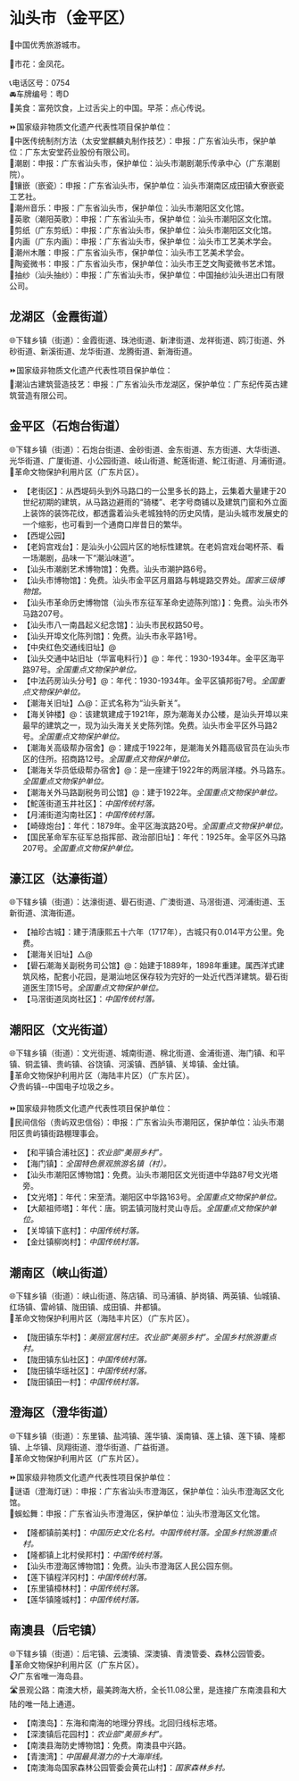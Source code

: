 # 汕头市（金平区）  
🏅中国优秀旅游城市。  
  
🌸市花：金凤花。  
  
📞电话区号：0754  
🚘车牌编号：粤D  
🍴美食：富苑饮食，上过舌尖上的中国。早茶：点心传说。  
  
⏩国家级非物质文化遗产代表性项目保护单位：  
🔸中医传统制剂方法（太安堂麒麟丸制作技艺）：申报：广东省汕头市，保护单位：广东太安堂药业股份有限公司。  
🔸潮剧：申报：广东省汕头市，保护单位：汕头市潮剧潮乐传承中心（广东潮剧院）。  
🔸镶嵌（嵌瓷）：申报：广东省汕头市，保护单位：汕头市潮南区成田镇大寮嵌瓷工艺社。  
🔸潮州音乐：申报：广东省汕头市，保护单位：汕头市潮阳区文化馆。  
🔸英歌（潮阳英歌）：申报：广东省汕头市，保护单位：汕头市潮阳区文化馆。  
🔸剪纸（广东剪纸）：申报：广东省汕头市，保护单位：汕头市潮阳区文化馆。  
🔸内画（广东内画）：申报：广东省汕头市，保护单位：汕头市工艺美术学会。  
🔸潮州木雕：申报：广东省汕头市，保护单位：汕头市工艺美术学会。  
🔸陶瓷微书：申报：广东省汕头市，保护单位：汕头市王芝文陶瓷微书艺术馆。  
🔸抽纱（汕头抽纱）：申报：广东省汕头市，保护单位：中国抽纱汕头进出口有限公司。    

## 龙湖区（金霞街道）  
🌐下辖乡镇（街道）：金霞街道、珠池街道、新津街道、龙祥街道、鸥汀街道、外砂街道、新溪街道、龙华街道、龙腾街道、新海街道。  
   
⏩国家级非物质文化遗产代表性项目保护单位：  
🔸潮汕古建筑营造技艺：申报：广东省汕头市龙湖区，保护单位：广东纪传英古建筑营造有限公司。    
 
## 金平区（石炮台街道）  
🌐下辖乡镇（街道）：石炮台街道、金砂街道、金东街道、东方街道、大华街道、光华街道、广厦街道、小公园街道、岐山街道、鮀莲街道、鮀江街道、月浦街道。  
🚩革命文物保护利用片区（广东片区）。  
  
* 【老街区】：从西堤码头到外马路口的一公里多长的路上，云集着大量建于20世纪初期的建筑，从马路边避雨的“骑楼”、老字号商铺以及建筑门窗和外立面上装饰的装饰花纹，都透露着汕头老城独特的历史风情，是汕头城市发展史的一个缩影，也可看到一个通商口岸昔日的繁华。  
* 【西堤公园】  
* 【老妈宫戏台】：是汕头小公园片区的地标性建筑。在老妈宫戏台喝杯茶、看一场潮剧，品味一下“潮汕味道”。  
* 【汕头市潮剧艺术博物馆】：免费。汕头市潮护路6号。  
* 【汕头市博物馆】：免费。汕头市金平区月眉路与韩堤路交界处。*国家三级博物馆。*   
* 【汕头市革命历史博物馆（汕头市东征军革命史迹陈列馆）】：免费。汕头市外马路207号。  
* 【汕头市八一南昌起义纪念馆】：汕头市民权路50号。  
* 【汕头开埠文化陈列馆】：免费。汕头市永平路1号。  
* 【中央红色交通线旧址】@
* 【汕头交通中站旧址（华富电料行）】@：年代：1930-1934年。金平区海平路97号。*全国重点文物保护单位。*  
* 【中法药房汕头分号】@：年代：1930-1934年。金平区镇邦街7号。*全国重点文物保护单位。*  
* 【潮海关旧址】△@：正式名称为“汕头新关”。
* 【海关钟楼】@：该建筑建成于1921年，原为潮海关办公楼，是汕头开埠以来最早的建筑之一，现为汕头海关关史陈列馆。免费。汕头市金平区外马路2号。*全国重点文物保护单位。*  
* 【潮海关高级帮办宿舍】@：建成于1922年，是潮海关外籍高级官员在汕头市区的住所。招商路12号。*全国重点文物保护单位。*  
* 【潮海关华员低级帮办宿舍】@：是一座建于1922年的两层洋楼。外马路东。*全国重点文物保护单位。*  
* 【潮海关外马路副税务司公馆】@：建于1922年。*全国重点文物保护单位。*  
* 【鮀莲街道玉井社区】：*中国传统村落。*  
* 【月浦街道沟南社区】：*中国传统村落。*  
* 【崎碌炮台】：年代：1879年。金平区海滨路20号。*全国重点文物保护单位。*  
* 【国民革命军东征军总指挥部、政治部旧址】：年代：1925年。金平区外马路207号。*全国重点文物保护单位。*  

## 濠江区（达濠街道）  
🌐下辖乡镇（街道）：达濠街道、礐石街道、广澳街道、马滘街道、河浦街道、玉新街道、滨海街道。  
  
* 【袖珍古城】：建于清康熙五十六年（1717年），古城只有0.014平方公里。免费。  
* 【潮海关旧址】△@  
* 【礐石潮海关副税务司公馆】@：始建于1889年，1898年重建。属西洋式建筑风格，配套小花园，是潮汕地区保存较为完好的一处近代西洋建筑。礐石街道医生顶15号。*全国重点文物保护单位。*  
* 【马滘街道凤岗社区】：*中国传统村落。*  

## 潮阳区（文光街道）  
🌐下辖乡镇（街道）：文光街道、城南街道、棉北街道、金浦街道、海门镇、和平镇、铜盂镇、贵屿镇、谷饶镇、河溪镇、西胪镇、关埠镇、金灶镇。  
🚩革命文物保护利用片区（海陆丰片区）（广东片区）。  
📋贵屿镇--中国电子垃圾之乡。  
  
⏩国家级非物质文化遗产代表性项目保护单位：  
🔸民间信俗（贵屿双忠信俗）：申报：广东省汕头市潮阳区，保护单位：汕头市潮阳区贵屿镇街路棚理事会。    
  
* 【和平镇合浦社区】：*农业部“美丽乡村”。*  
* 【海门镇】：*全国特色景观旅游名镇（村）。*  
* 【汕头市潮阳区博物馆】：免费。汕头市潮阳区文光街道中华路87号文光塔旁。  
* 【文光塔】：年代：宋至清。潮阳区中华路163号。*全国重点文物保护单位。*  
* 【大颠祖师塔】：年代：唐。铜盂镇河陇村灵山寺后。*全国重点文物保护单位。*  
* 【关埠镇下底村】：*中国传统村落。*  
* 【金灶镇柳岗村】：*中国传统村落。*  

## 潮南区（峡山街道）  
🌐下辖乡镇（街道）：峡山街道、陈店镇、司马浦镇、胪岗镇、两英镇、仙城镇、红场镇、雷岭镇、陇田镇、成田镇、井都镇。  
🚩革命文物保护利用片区（海陆丰片区）（广东片区）。  
  
* 【陇田镇东华村】：*美丽宜居村庄。农业部“美丽乡村”。全国乡村旅游重点村。*  
* 【陇田镇东仙社区】：*中国传统村落。*  
* 【陇田镇华瑶社区】：*中国传统村落。*  
* 【陇田镇田一村】：*中国传统村落。*  
  
## 澄海区（澄华街道）  
🌐下辖乡镇（街道）：东里镇、盐鸿镇、莲华镇、溪南镇、莲上镇、莲下镇、隆都镇、上华镇、凤翔街道、澄华街道、广益街道。  
🚩革命文物保护利用片区（广东片区）。  
  
⏩国家级非物质文化遗产代表性项目保护单位：  
🔸谜语（澄海灯谜）：申报：广东省汕头市澄海区，保护单位：汕头市澄海区文化馆。  
🔸蜈蚣舞：申报：广东省汕头市澄海区，保护单位：汕头市澄海区文化馆。   
  
* 【隆都镇前美村】：*中国历史文化名村。中国传统村落。全国乡村旅游重点村。*  
* 【隆都镇上北村侯邦村】：*中国传统村落。*  
* 【汕头市澄海区博物馆】：免费。汕头市澄海区人民公园东侧。  
* 【莲下镇程洋冈村】：*中国传统村落。*  
* 【东里镇樟林村】：*中国传统村落。*  
* 【莲华镇隆城村】：*中国传统村落。*  

## 南澳县（后宅镇）  
🌐下辖乡镇（街道）：后宅镇、云澳镇、深澳镇、青澳管委、森林公园管委。  
🚩革命文物保护利用片区（广东片区）。  
📋广东省唯一海岛县。  
🛣️景观公路：南澳大桥，最美跨海大桥，全长11.08公里，是连接广东南澳县和大陆的唯一陆上通道。  
  
* 【南澳岛】：东海和南海的地理分界线。北回归线标志塔。  
* 【深澳镇后花园村】：*农业部“美丽乡村”。*  
* 【南澳县海防史博物馆】：免费。南澳县中兴路。  
* 【青澳湾】：*中国最具潜力的十大海岸线。*  
* 【南澳海岛国家森林公园管委会黄花山村】：*国家森林乡村。*  